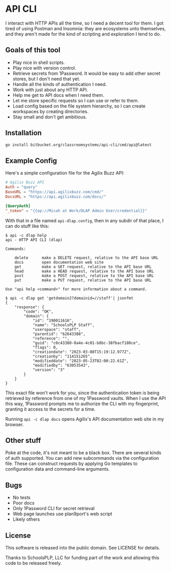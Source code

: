 # API CLI

I interact with HTTP APIs all the time, so I need a decent tool for them. I got tired of using Postman and Insomnia: they are ecosystems unto themselves, and they aren't made for the kind of scripting and exploration I tend to do.

## Goals of this tool

- Play nice in shell scripts.
- Play nice with version control.
- Retrieve secrets from 1Password. It would be easy to add other secret stores, but I don't need that yet.
- Handle all the kinds of authentication I need.
- Work with just about any HTTP API.
- Help me get to API docs when I need them.
- Let me store specific requests so I can use or refer to them.
- Load config based on the file system hierarchy, so I can create workspaces by creating directories.
- Stay small and don't get ambitious.

## Installation

```sh
go install bitbucket.org/classroomsystems/api-cli/cmd/api@latest
```

## Example Config

Here's a simple configuration file for the Agilix Buzz API:

```toml
# Agilix Buzz API
Auth = "query"
BaseURL = "https://api.agilixbuzz.com/cmd/"
DocsURL = "https://api.agilixbuzz.com/docs/"

[QueryAuth]
"_token" = "{{op://Micah at Work/DLAP Admin User/credential}}"
```

With that in a file named `api-dlap.config`, then in any subdir of that place, I can do stuff like this:

```
$ api -c dlap help
api - HTTP API CLI (dlap)

Commands:

    delete      make a DELETE request, relative to the API base URL
    docs        open documentation web site
    get         make a GET request, relative to the API base URL
    head        make a HEAD request, relative to the API base URL
    post        make a POST request, relative to the API base URL
    put         make a PUT request, relative to the API base URL

Use "api help <command>" for more information about a command.

$ api -c dlap get 'getdomain2?domainid=//staff'| jsonfmt
{
	"response": {
		"code": "OK",
		"domain": {
			"id": "190011616",
			"name": "SchoolsPLP Staff",
			"userspace": "staff",
			"parentid": "62643388",
			"reference": "",
			"guid": "c0c43380-0a4e-4c01-b8bc-38fbacf180ce",
			"flags": 0,
			"creationdate": "2023-03-08T15:19:12.977Z",
			"creationby": "114151265",
			"modifieddate": "2023-05-23T02:00:22.61Z",
			"modifiedby": "63053543",
			"version": "3"
		}
	}
}
```

This exact file won't work for you, since the authentication token is being retrieved by reference from one of my 1Password vaults. When I use the API this way, 1Password prompts me to authorize the CLI with my fingerprint, granting it access to the secrets for a time.

Running `api -c dlap docs` opens Agilix's API documentation web site in my browser.

## Other stuff

Poke at the code, it's not meant to be a black box. There are several kinds of auth supported. You can add new subcommands via the configuration file. These can construct requests by applying Go templates to configuration data and command-line arguments.

## Bugs

- No tests
- Poor docs
- Only 1Password CLI for secret retrieval
- Web page launches use plan9port's web script
- Likely others

## License

This software is released into the public domain. See LICENSE for details.

Thanks to SchoolsPLP, LLC for funding part of the work and allowing this code to be released freely.
